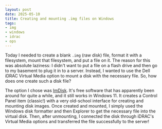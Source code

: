 ```yaml
---
layout: post
date: 2025-05-10
title: Creating and mounting .img files on Windows
tags:
- img
- windows
- idrac
- ops
---
```


Today I needed to create a blank `.img` (raw disk) file, format it with a filesystem, mount that filesystem, and put a file on it. The reason for this was absolute laziness: I didn't want to put a file on a flash drive and then go to my basement to plug it in to a server. Instead, I wanted to use the Dell iDRAC Virtual Media option to mount a disk with the necessary file. So, how does one create such a disk file?

The option I chose was [ImDisk](http://www.ltr-data.se/opencode.html/#ImDisk). It's free software that has apparently been around for quite a while, and it still works in Windows 11. It creates a Control Panel item (classic!) with a very old-school interface for creating and mounting disk images. Once created and mounted, I simply used the Windows disk formatter and then Explorer to get the necessary file into the virtual disk. Then, after unmounting, I connected the disk through iDRAC's Virtual Media options and transferred the file successfully to the server!
